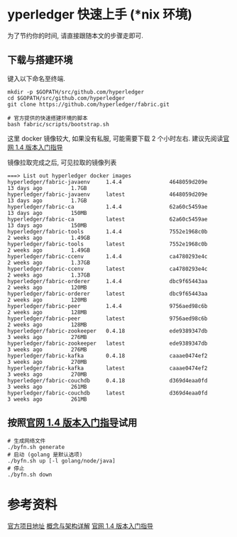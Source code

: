# yperledger 快速上手 (*nix 环境)

为了节约你的时间, 请直接跟随本文的步骤走即可.

## 下载与搭建环境

键入以下命名至终端.

```
mkdir -p $GOPATH/src/github.com/hyperledger
cd $GOPATH/src/github.com/hyperledger
git clone https://github.com/hyperledger/fabric.git

# 官方提供的快速搭建环境的脚本
bash fabric/scripts/bootstrap.sh
```

这里 docker 镜像较大, 如果没有私服, 可能需要下载 2 个小时左右.
建议先阅读[官网 1.4 版本入门指导][3]

镜像拉取完成之后, 可见拉取的镜像列表

```
===> List out hyperledger docker images
hyperledger/fabric-javaenv     1.4.4               4648059d209e        13 days ago         1.7GB
hyperledger/fabric-javaenv     latest              4648059d209e        13 days ago         1.7GB
hyperledger/fabric-ca          1.4.4               62a60c5459ae        13 days ago         150MB
hyperledger/fabric-ca          latest              62a60c5459ae        13 days ago         150MB
hyperledger/fabric-tools       1.4.4               7552e1968c0b        2 weeks ago         1.49GB
hyperledger/fabric-tools       latest              7552e1968c0b        2 weeks ago         1.49GB
hyperledger/fabric-ccenv       1.4.4               ca4780293e4c        2 weeks ago         1.37GB
hyperledger/fabric-ccenv       latest              ca4780293e4c        2 weeks ago         1.37GB
hyperledger/fabric-orderer     1.4.4               dbc9f65443aa        2 weeks ago         120MB
hyperledger/fabric-orderer     latest              dbc9f65443aa        2 weeks ago         120MB
hyperledger/fabric-peer        1.4.4               9756aed98c6b        2 weeks ago         128MB
hyperledger/fabric-peer        latest              9756aed98c6b        2 weeks ago         128MB
hyperledger/fabric-zookeeper   0.4.18              ede9389347db        3 weeks ago         276MB
hyperledger/fabric-zookeeper   latest              ede9389347db        3 weeks ago         276MB
hyperledger/fabric-kafka       0.4.18              caaae0474ef2        3 weeks ago         270MB
hyperledger/fabric-kafka       latest              caaae0474ef2        3 weeks ago         270MB
hyperledger/fabric-couchdb     0.4.18              d369d4eaa0fd        3 weeks ago         261MB
hyperledger/fabric-couchdb     latest              d369d4eaa0fd        3 weeks ago         261MB
```

## 按照[官网 1.4 版本入门指导][3]试用

```
# 生成网络文件
./byfn.sh generate
# 启动 (golang 是默认选项)
./byfn.sh up [-l golang/node/java]
# 停止
./byfn.sh down
```


# 参考资料

[官方项目地址][1]
[概念与架构详解][2]
[官网 1.4 版本入门指导][3]

[1]: https://github.com/hyperledger/fabric
[2]: https://blog.csdn.net/russell_tao/article/details/80459698
[3]: https://hyperledger-fabric.readthedocs.io/en/release-1.4/build_network.html
